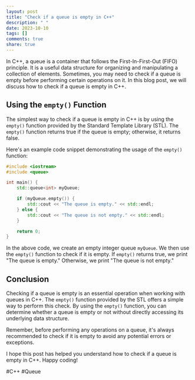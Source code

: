 ```yaml
---
layout: post
title: "Check if a queue is empty in C++"
description: " "
date: 2023-10-10
tags: []
comments: true
share: true
---
```


In C++, a queue is a container that follows the First-In-First-Out (FIFO) principle. It is a useful data structure for organizing and manipulating a collection of elements. Sometimes, you may need to check if a queue is empty before performing certain operations on it. In this blog post, we will discuss how to check if a queue is empty in C++.

## Using the `empty()` Function

The simplest way to check if a queue is empty in C++ is by using the `empty()` function provided by the Standard Template Library (STL). The `empty()` function returns true if the queue is empty; otherwise, it returns false.

Here's an example code snippet demonstrating the usage of the `empty()` function:

```cpp
#include <iostream>
#include <queue>

int main() {
    std::queue<int> myQueue;

    if (myQueue.empty()) {
        std::cout << "The queue is empty." << std::endl;
    } else {
        std::cout << "The queue is not empty." << std::endl;
    }

    return 0;
}
```

In the above code, we create an empty integer queue `myQueue`. We then use the `empty()` function to check if it is empty. If `empty()` returns true, we print "The queue is empty." Otherwise, we print "The queue is not empty."

## Conclusion

Checking if a queue is empty is an essential operation when working with queues in C++. The `empty()` function provided by the STL offers a simple way to perform this check. By using the `empty()` function, you can determine whether a queue is empty or not without directly accessing its underlying data structure.

Remember, before performing any operations on a queue, it's always recommended to check if it is empty to avoid any potential errors or exceptions.

I hope this post has helped you understand how to check if a queue is empty in C++. Happy coding!

\#C++ \#Queue